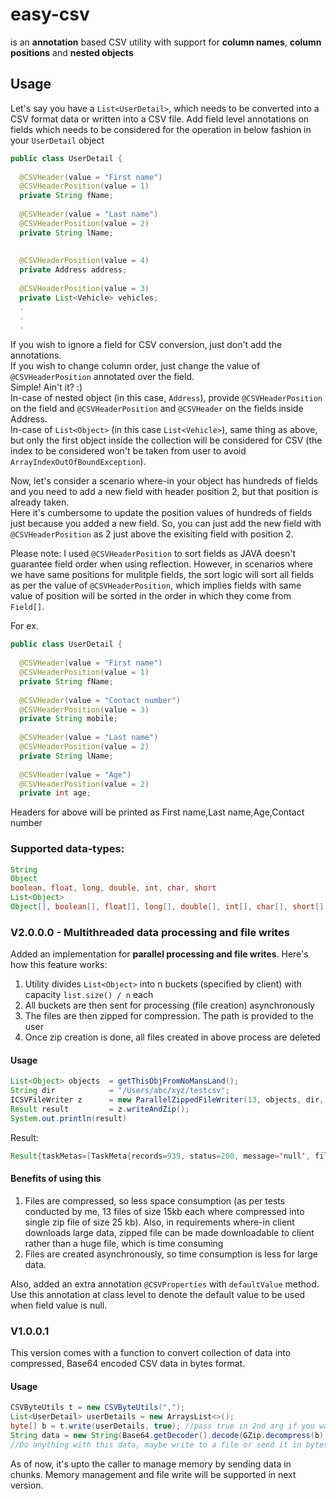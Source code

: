 # easy-csv
is an **annotation** based CSV utility with support for **column names**, **column positions** and **nested objects**

## Usage
Let's say you have a `List<UserDetail>`, which needs to be converted into a CSV format data or written into a CSV file.
Add field level annotations on fields which needs to be considered for the operation in below fashion in your `UserDetail` object

```java
public class UserDetail {
  
  @CSVHeader(value = "First name")
  @CSVHeaderPosition(value = 1)
  private String fName;
  
  @CSVHeader(value = "Last name")
  @CSVHeaderPosition(value = 2)
  private String lName;
  
  
  @CSVHeaderPosition(value = 4)
  private Address address;
  
  @CSVHeaderPosition(value = 3)
  private List<Vehicle> vehicles;
  .
  .
  .
```
If you wish to ignore a field for CSV conversion, just don't add the annotations.  
If you wish to change column order, just change the value of `@CSVHeaderPosition` annotated over the field.  
Simple! Ain't it? :)  
In-case of nested object (in this case, `Address`), provide `@CSVHeaderPosition` on the field and `@CSVHeaderPosition` and `@CSVHeader` on the fields inside Address.  
In-case of `List<Object>` (in this case `List<Vehicle>`), same thing as above, but only the first object inside the collection will be considered for CSV (the index to be considered won't be taken from user to avoid `ArrayIndexOutOfBoundException`).

Now, let's consider a scenario where-in your object has hundreds of fields and you need to add a new field with header position 2, but that position is already taken.  
Here it's cumbersome to update the position values of hundreds of fields just because you added a new field. So, you can just add the new field with `@CSVHeaderPosition` as 2 just above the exisiting field with position 2.

Please note: I used `@CSVHeaderPosition` to sort fields as JAVA doesn't guarantee field order when using reflection.  However, in scenarios where we have same positions for mulitple fields, the sort logic will sort all fields as per the value of `@CSVHeaderPosition`, which implies fields with same value of position will be sorted in the order in which they come from `Field[]`.  

For ex.
```java
public class UserDetail {
  
  @CSVHeader(value = "First name")
  @CSVHeaderPosition(value = 1)
  private String fName;
  
  @CSVHeader(value = "Contact number")
  @CSVHeaderPosition(value = 3)
  private String mobile;
  
  @CSVHeader(value = "Last name")
  @CSVHeaderPosition(value = 2)
  private String lName;
  
  @CSVHeader(value = "Age")
  @CSVHeaderPosition(value = 2)
  private int age;
```

Headers for above will be printed as
First name,Last name,Age,Contact number

### Supported data-types:
```java
String
Object
boolean, float, long, double, int, char, short
List<Object>
Object[], boolean[], float[], long[], double[], int[], char[], short[]
```

### V2.0.0.0 - Multithreaded data processing and file writes
Added an implementation for **parallel processing and file writes**. Here's how this feature works:
1. Utility divides `List<Object>` into n buckets (specified by client) with capacity `list.size() / n` each
2. All buckets are then sent for processing (file creation) asynchronously
3. The files are then zipped for compression. The path is provided to the user
4. Once zip creation is done, all files created in above process are deleted

#### Usage

```java
List<Object> objects  = getThisObjFromNoMansLand();
String dir            = "/Users/abc/xyz/testcsv";
ICSVFileWriter z      = new ParallelZippedFileWriter(13, objects, dir, true);
Result result         = z.writeAndZip();
System.out.println(result)
```
Result:

```java
Result{taskMetas=[TaskMeta{records=939, status=200, message='null', filePath='/Users/praveenkamath/Documents/testcsv/WDUBX/bucket-1.csv'}, TaskMeta{records=939, status=200, message='null', filePath='/Users/praveenkamath/Documents/testcsv/WDUBX/bucket-2.csv'}, TaskMeta{records=939, status=200, message='null', filePath='/Users/praveenkamath/Documents/testcsv/WDUBX/bucket-3.csv'}, TaskMeta{records=939, status=200, message='null', filePath='/Users/praveenkamath/Documents/testcsv/WDUBX/bucket-4.csv'}, TaskMeta{records=939, status=200, message='null', filePath='/Users/praveenkamath/Documents/testcsv/WDUBX/bucket-5.csv'}, TaskMeta{records=939, status=200, message='null', filePath='/Users/praveenkamath/Documents/testcsv/WDUBX/bucket-6.csv'}, TaskMeta{records=939, status=200, message='null', filePath='/Users/praveenkamath/Documents/testcsv/WDUBX/bucket-7.csv'}, TaskMeta{records=939, status=200, message='null', filePath='/Users/praveenkamath/Documents/testcsv/WDUBX/bucket-8.csv'}, TaskMeta{records=939, status=200, message='null', filePath='/Users/praveenkamath/Documents/testcsv/WDUBX/bucket-9.csv'}, TaskMeta{records=939, status=200, message='null', filePath='/Users/praveenkamath/Documents/testcsv/WDUBX/bucket-10.csv'}, TaskMeta{records=939, status=200, message='null', filePath='/Users/praveenkamath/Documents/testcsv/WDUBX/bucket-11.csv'}, TaskMeta{records=939, status=200, message='null', filePath='/Users/praveenkamath/Documents/testcsv/WDUBX/bucket-12.csv'}, TaskMeta{records=945, status=200, message='null', filePath='/Users/praveenkamath/Documents/testcsv/WDUBX/bucket-13.csv'}], status=200, message='null', zipPath='/Users/praveenkamath/Documents/testcsv/WDUBX.zip'}
```

#### Benefits of using this
1. Files are compressed, so less space consumption (as per tests conducted by me, 13 files of size 15kb each where compressed into single zip file of size 25 kb). Also, in requirements where-in client downloads large data, zipped file can be made downloadable to client rather than a huge file, which is time consuming
2. Files are created asynchronously, so time consumption is less for large data.

Also, added an extra annotation `@CSVProperties` with `defaultValue` method. Use this annotation at class level to denote the default value to be used when field value is null.


### V1.0.0.1
This version comes with a function to convert collection of data into compressed, Base64 encoded CSV data in bytes format.

#### Usage

```java
CSVByteUtils t = new CSVByteUtils(",");
List<UserDetail> userDetails = new ArraysList<>();
byte[] b = t.write(userDetails, true); //pass true in 2nd arg if you want to apply header in CSV
String data = new String(Base64.getDecoder().decode(GZip.decompress(b).toString()));
//Do anything with this data, maybe write to a file or send it in bytes somewhere.
```
As of now, it's upto the caller to manage memory by sending data in chunks.
Memory management and file write will be supported in next version.